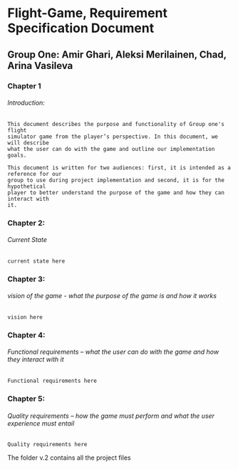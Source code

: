 # Flight-Game, Requirement Specification Document
## Group One: Amir Ghari, Aleksi Merilainen, Chad, Arina Vasileva

### Chapter 1
###### Introduction:
    This document describes the purpose and functionality of Group one's flight
    simulator game from the player’s perspective. In this document, we will describe
    what the user can do with the game and outline our implementation goals.
    
    This document is written for two audiences: first, it is intended as a reference for our
    group to use during project implementation and second, it is for the hypothetical
    player to better understand the purpose of the game and how they can interact with
    it.

### Chapter 2: 
###### Current State
    current state here

### Chapter 3: 
###### vision of the game - what the purpose of the game is and how it works
    vision here

### Chapter 4: 
###### Functional requirements – what the user can do with the game and how they interact with it
    Functional requirements here

### Chapter 5:
###### Quality requirements – how the game must perform and what the user experience must entail
    Quality requirements here

The folder v.2 contains all the project files
 
 

 
 
